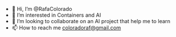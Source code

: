 - 👋 Hi, I’m @RafaColorado
- 👀 I’m interested in Containers and AI
- 💞️ I’m looking to collaborate on an AI project that help me to learn
- 📫 How to reach me coloradoraf@gmail.com

<!---
RafaColorado/RafaColorado is a ✨ special ✨ repository because its `README.md` (this file) appears on your GitHub profile.
You can click the Preview link to take a look at your changes.
--->
